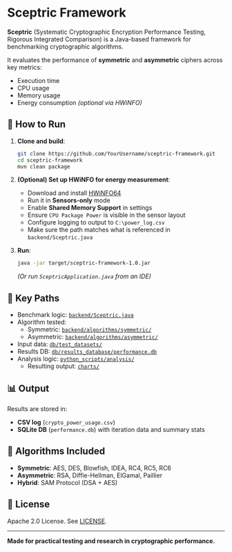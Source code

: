 # Sceptric Framework

**Sceptric** (Systematic Cryptographic Encryption Performance Testing, Rigorous Integrated Comparison) is a Java-based framework for benchmarking cryptographic algorithms.

It evaluates the performance of **symmetric** and **asymmetric** ciphers across key metrics:
- Execution time
- CPU usage
- Memory usage
- Energy consumption *(optional via HWiNFO)*

## 🔧 How to Run

1. **Clone and build**:
   ```bash
   git clone https://github.com/YourUsername/sceptric-framework.git
   cd sceptric-framework
   mvn clean package
   ```

2. **(Optional) Set up HWiNFO for energy measurement**:
   - Download and install [HWiNFO64](https://www.hwinfo.com/download/)
   - Run it in **Sensors-only** mode
   - Enable **Shared Memory Support** in settings
   - Ensure `CPU Package Power` is visible in the sensor layout
   - Configure logging to output to `C:\power_log.csv`
   - Make sure the path matches what is referenced in `backend/Sceptric.java`

3. **Run**:
   ```bash
   java -jar target/sceptric-framework-1.0.jar
   ```
   *(Or run `SceptricApplication.java` from an IDE)*

## 📂 Key Paths

- Benchmark logic: [`backend/Sceptric.java`](backend/Sceptric.java)
- Algorithm tested:
  - Symmetric: [`backend/algorithms/symmetric/`](backend/algorithms/symmetric/)
  - Asymmetric: [`backend/algorithms/asymmetric/`](backend/algorithms/asymmetric/)
- Input data: [`db/test_datasets/`](db/test_datasets/)
- Results DB: [`db/results_database/performance.db`](db/results_database/)
- Analysis logic: [`python_scripts/analysis/`](python_scripts/analysis/)
   - Resulting output: [`charts/`](charts/)

## 📊 Output

Results are stored in:
- **CSV log** (`crypto_power_usage.csv`)
- **SQLite DB** (`performance.db`) with iteration data and summary stats

## 🧪 Algorithms Included

- **Symmetric**: AES, DES, Blowfish, IDEA, RC4, RC5, RC6
- **Asymmetric**: RSA, Diffie-Hellman, ElGamal, Paillier
- **Hybrid**: SAM Protocol (DSA + AES)

## 📜 License

Apache 2.0 License. See [LICENSE](LICENSE).

---
**Made for practical testing and research in cryptographic performance.**
